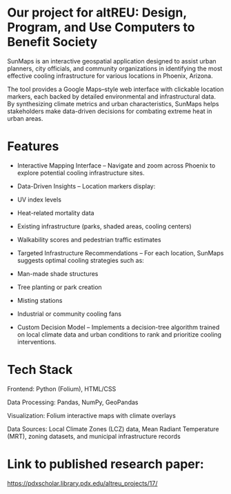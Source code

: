 # Our project for altREU: Design, Program, and Use Computers to Benefit Society

SunMaps is an interactive geospatial application designed to assist urban planners, city officials, and community organizations in identifying the most effective cooling infrastructure for various locations in Phoenix, Arizona.

The tool provides a Google Maps–style web interface with clickable location markers, each backed by detailed environmental and infrastructural data. By synthesizing climate metrics and urban characteristics, SunMaps helps stakeholders make data-driven decisions for combating extreme heat in urban areas.

# Features
- Interactive Mapping Interface – Navigate and zoom across Phoenix to explore potential cooling infrastructure sites.

- Data-Driven Insights – Location markers display:

- UV index levels

- Heat-related mortality data

- Existing infrastructure (parks, shaded areas, cooling centers)

- Walkability scores and pedestrian traffic estimates

- Targeted Infrastructure Recommendations – For each location, SunMaps suggests optimal cooling strategies such as:

- Man-made shade structures

- Tree planting or park creation

- Misting stations

- Industrial or community cooling fans

- Custom Decision Model – Implements a decision-tree algorithm trained on local climate data and urban conditions to rank and prioritize cooling interventions.

# Tech Stack
Frontend: Python (Folium), HTML/CSS

Data Processing: Pandas, NumPy, GeoPandas

Visualization: Folium interactive maps with climate overlays

Data Sources: Local Climate Zones (LCZ) data, Mean Radiant Temperature (MRT), zoning datasets, and municipal infrastructure records

# Link to published research paper: 
https://pdxscholar.library.pdx.edu/altreu_projects/17/ 

